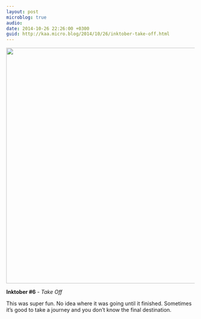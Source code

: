 ```yaml
---
layout: post
microblog: true
audio: 
date: 2014-10-26 22:26:00 +0300
guid: http://kaa.micro.blog/2014/10/26/inktober-take-off.html
---
```

<img src="https://micro.kaa.bz/uploads/2018/ab6495d514.jpg" alt="" width="840" height="630" class="alignnone size-full wp-image-342" />

<strong>Inktober #6</strong> - <em>Take Off</em>

This was super fun. No idea where it was going until it finished. Sometimes it’s good to take a journey and you don’t know the final destination.
